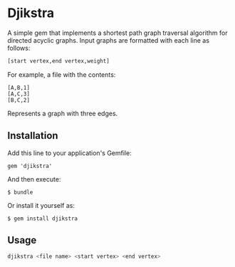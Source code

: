 # Djikstra

A simple gem that implements a shortest path graph traversal algorithm for directed acyclic graphs.  Input graphs are formatted with each line as follows:

```bash
[start vertex,end vertex,weight]
```

For example, a file with the contents:

```
[A,B,1]
[A,C,3]
[B,C,2]
```

Represents a graph with three edges.

## Installation

Add this line to your application's Gemfile:

    gem 'djikstra'

And then execute:

    $ bundle

Or install it yourself as:

    $ gem install djikstra

## Usage

```bash
djikstra <file name> <start vertex> <end vertex>
````


